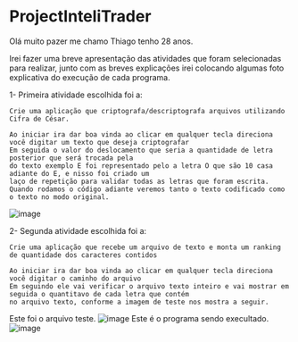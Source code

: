 # ProjectInteliTrader
Olá muito pazer me chamo Thiago tenho 28 anos.

Irei fazer uma breve apresentação das atividades que foram selecionadas para realizar, junto com as breves explicações irei colocando algumas foto explicativa do execução de cada programa.

1- Primeira atividade escolhida foi a: 

    Crie uma aplicação que criptografa/descriptografa arquivos utilizando Cifra de César.
    
    Ao iniciar ira dar boa vinda ao clicar em qualquer tecla direciona você digitar um texto que deseja criptografar
    Em seguida o valor do deslocamento que seria a quantidade de letra posterior que será trocada pela
    do texto exemplo E foi representado pelo a letra O que são 10 casa adiante do E, e nisso foi criado um
    laço de repetição para validar todas as letras que foram escrita.
    Quando rodamos o código adiante veremos tanto o texto codificado como o texto no modo original.

![image](https://github.com/Thiaguinho94/Project-InteliTrader/assets/88805472/187f2a0d-092e-431d-a107-ad66047605b2)

2- Segunda atividade escolhida foi a:

    Crie uma aplicação que recebe um arquivo de texto e monta um ranking de quantidade dos caracteres contidos

    Ao iniciar ira dar boa vinda ao clicar em qualquer tecla direciona você digitar o caminho do arquivo
    Em seguindo ele vai verificar o arquivo texto inteiro e vai mostrar em seguida o quantitavo de cada letra que contém
    no arquivo texto, conforme a imagem de teste nos mostra a seguir.

Este foi o arquivo teste.
![image](https://github.com/Thiaguinho94/Project-InteliTrader/assets/88805472/c92e68f2-15f3-4546-b15b-882d88674d2e)
Este é o programa sendo execultado.
![image](https://github.com/Thiaguinho94/Project-InteliTrader/assets/88805472/f8670b0f-5e5b-420d-82f1-8f05ddb85843)



    


